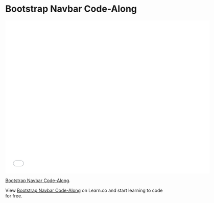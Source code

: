 # Bootstrap Navbar Code-Along

<iframe width="640" height="480" src="//www.youtube.com/embed/bWVUo67pShU?rel=0&modestbranding=1" frameborder="0" allowfullscreen></iframe>

<p><a href="https://www.youtube.com/watch?v=bWVUo67pShU">Bootstrap Navbar Code-Along</a>.</p>

<p data-visibility='hidden'>View <a href='https:/ /learn.co/lessons/bootstrap-navbar-code-along' title='Bootstrap Navbar Code-Along'>Bootstrap Navbar Code-Along</a> on Learn.co and start learning to code for free.</p>
